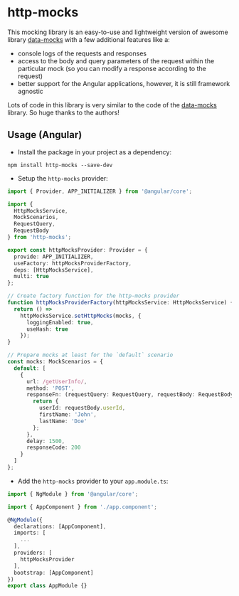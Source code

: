# http-mocks

This mocking library is an easy-to-use and lightweight version of awesome library [data-mocks](https://github.com/ovotech/data-mocks) with a few additional features like a:

- console logs of the requests and responses
- access to the body and query parameters of the request within the particular mock (so you can modify a response according to the request)
- better support for the Angular applications, however, it is still framework agnostic

Lots of code in this library is very similar to the code of the [data-mocks](https://github.com/ovotech/data-mocks) library. So huge thanks to the authors!

## Usage (Angular)

- Install the package in your project as a dependency:

```
npm install http-mocks --save-dev
```

- Setup the `http-mocks` provider:

```ts
import { Provider, APP_INITIALIZER } from '@angular/core';

import {
  HttpMocksService,
  MockScenarios,
  RequestQuery,
  RequestBody
} from 'http-mocks';

export const httpMocksProvider: Provider = {
  provide: APP_INITIALIZER,
  useFactory: httpMocksProviderFactory,
  deps: [HttpMocksService],
  multi: true
};

// Create factory function for the http-mocks provider
function httpMocksProviderFactory(httpMocksService: HttpMocksService) {
  return () =>
    httpMocksService.setHttpMocks(mocks, {
      loggingEnabled: true,
      useHash: true
    });
}

// Prepare mocks at least for the `default` scenario
const mocks: MockScenarios = {
  default: [
    {
      url: /getUserInfo/,
      method: 'POST',
      responseFn: (requestQuery: RequestQuery, requestBody: RequestBody) => {
        return {
          userId: requestBody.userId,
          firstName: 'John',
          lastName: 'Doe'
        };
      },
      delay: 1500,
      responseCode: 200
    }
  ]
};
```

- Add the `http-mocks` provider to your `app.module.ts`:

```ts
import { NgModule } from '@angular/core';

import { AppComponent } from './app.component';

@NgModule({
  declarations: [AppComponent],
  imports: [
    ...
  ],
  providers: [
    httpMocksProvider
  ],
  bootstrap: [AppComponent]
})
export class AppModule {}
```
